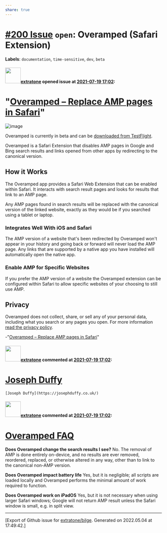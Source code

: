 ```yaml
---
share: true
---
```

# [\#200 Issue](https://github.com/extratone/bilge/issues/200) `open`: Overamped (Safari Extension)
**Labels**: `documentation`, `time-sensitive`, `dev`, `beta`


#### <img src="https://avatars.githubusercontent.com/u/43663476?u=5047287ff0b8c3ce7f7e5858d204c9b3e57d8e44&v=4" width="50">[extratone](https://github.com/extratone) opened issue at [2021-07-19 17:02](https://github.com/extratone/bilge/issues/200):

# "[Overamped – Replace AMP pages in Safari](https://overamped.app/press-kit)"

![image](https://user-images.githubusercontent.com/43663476/126198638-88b4e4e9-f099-45f6-8bc4-e01fd3f3fd03.png)

Overamped is currently in beta and can be [downloaded from TestFlight](https://testflight.apple.com/join/wkM877U3).

Overamped is a Safari Extension that disables AMP pages in Google and Bing search results and links opened from other apps by redirecting to the canonical version.

## How it Works

The Overamped app provides a Safari Web Extension that can be enabled within Safari. It interacts with search result pages and looks for results that link to an AMP page.

Any AMP pages found in search results will be replaced with the canonical version of the linked website, exactly as they would be if you searched using a tablet or laptop.

### Integrates Well With iOS and Safari

The AMP version of a website that's been redirected by Overamped won't appear in your history and going back or forward will never load the AMP page. Any links that are supported by a native app you have installed will automatically open the native app.

### Enable AMP for Specific Websites

If you prefer the AMP version of a website the Overamped extension can be configured within Safari to allow specific websites of your choosing to still use AMP.

## Privacy

Overamped does not collect, share, or sell any of your personal data, including what you search or any pages you open. For more information [read the privacy policy](/privacy).


-"[Overamped – Replace AMP pages in Safari](https://overamped.app/press-kit)"

#### <img src="https://avatars.githubusercontent.com/u/43663476?u=5047287ff0b8c3ce7f7e5858d204c9b3e57d8e44&v=4" width="50">[extratone](https://github.com/extratone) commented at [2021-07-19 17:02](https://github.com/extratone/bilge/issues/200#issuecomment-882713119):

# [Joseph Duffy](https://josephduffy.co.uk/)

`[Joseph Duffy](https://josephduffy.co.uk/)`

#### <img src="https://avatars.githubusercontent.com/u/43663476?u=5047287ff0b8c3ce7f7e5858d204c9b3e57d8e44&v=4" width="50">[extratone](https://github.com/extratone) commented at [2021-07-19 17:02](https://github.com/extratone/bilge/issues/200#issuecomment-882838800):

# [Overamped FAQ](https://overamped.app/faq)

**Does Overamped change the search results I see?**
No. The removal of AMP is done entirely on-device, and no results are ever removed, reordered, replaced, or otherwise altered in any way, other than to link to the canonical non-AMP version.

**Does Overamped impact battery life**
Yes, but it is negligible; all scripts are loaded locally and Overamped performs the minimal amount of work required to function.

**Does Overamped work on iPadOS**
Yes, but it is not necessary when using larger Safari windows; Google will not return AMP result unless the Safari window is small, e.g. in split view.


-------------------------------------------------------------------------------



[Export of Github issue for [extratone/bilge](https://github.com/extratone/bilge). Generated on 2022.05.04 at 17:49:42.]
